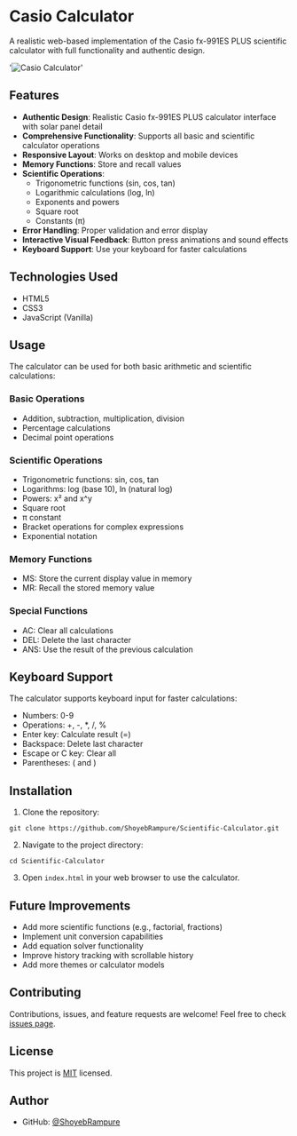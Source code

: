 # Casio Calculator

A realistic web-based implementation of the Casio fx-991ES PLUS scientific calculator with full functionality and authentic design.

'![Casio Calculator](https://raw.githubusercontent.com/ShoyebRampure/Scientific-Calculator/main/screenshot.png)'

## Features

- **Authentic Design**: Realistic Casio fx-991ES PLUS calculator interface with solar panel detail
- **Comprehensive Functionality**: Supports all basic and scientific calculator operations
- **Responsive Layout**: Works on desktop and mobile devices
- **Memory Functions**: Store and recall values
- **Scientific Operations**:
  - Trigonometric functions (sin, cos, tan)
  - Logarithmic calculations (log, ln)
  - Exponents and powers
  - Square root
  - Constants (π)
- **Error Handling**: Proper validation and error display
- **Interactive Visual Feedback**: Button press animations and sound effects
- **Keyboard Support**: Use your keyboard for faster calculations

## Technologies Used

- HTML5
- CSS3
- JavaScript (Vanilla)

## Usage

The calculator can be used for both basic arithmetic and scientific calculations:

### Basic Operations
- Addition, subtraction, multiplication, division
- Percentage calculations
- Decimal point operations

### Scientific Operations
- Trigonometric functions: sin, cos, tan
- Logarithms: log (base 10), ln (natural log)
- Powers: x² and x^y
- Square root
- π constant
- Bracket operations for complex expressions
- Exponential notation

### Memory Functions
- MS: Store the current display value in memory
- MR: Recall the stored memory value

### Special Functions
- AC: Clear all calculations
- DEL: Delete the last character
- ANS: Use the result of the previous calculation

## Keyboard Support

The calculator supports keyboard input for faster calculations:

- Numbers: 0-9
- Operations: +, -, *, /, %
- Enter key: Calculate result (=)
- Backspace: Delete last character
- Escape or C key: Clear all
- Parentheses: ( and )

## Installation

1. Clone the repository:
```
git clone https://github.com/ShoyebRampure/Scientific-Calculator.git
```

2. Navigate to the project directory:
```
cd Scientific-Calculator
```

3. Open `index.html` in your web browser to use the calculator.

## Future Improvements

- Add more scientific functions (e.g., factorial, fractions)
- Implement unit conversion capabilities
- Add equation solver functionality
- Improve history tracking with scrollable history
- Add more themes or calculator models

## Contributing

Contributions, issues, and feature requests are welcome! Feel free to check [issues page](https://github.com/ShoyebRampure/Scientific-Calculator/issues).

## License

This project is [MIT](https://opensource.org/licenses/MIT) licensed.

## Author

- GitHub: [@ShoyebRampure](https://github.com/ShoyebRampure)

